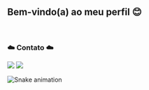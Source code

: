 ## Bem-vindo(a) ao meu perfil 😊

 <div>
   

</div>

</div>
 
 <br>
 
  ### ☁️ Contato ☁️
<div> 
  <a href = ""><img src="https://img.shields.io/badge/-Gmail-%23333?style=for-the-badge&logo=gmail&logoColor=white" target="_blank"></a>
  <a href="" target="_blank"><img src="https://img.shields.io/badge/-LinkedIn-%230077B5?style=for-the-badge&logo=linkedin&logoColor=white" target="_blank"></a> 
 
  ![Snake animation](https://github.com/lidia-agbor/lidia-agbor/blob/output/github-contribution-grid-snake.svg)
